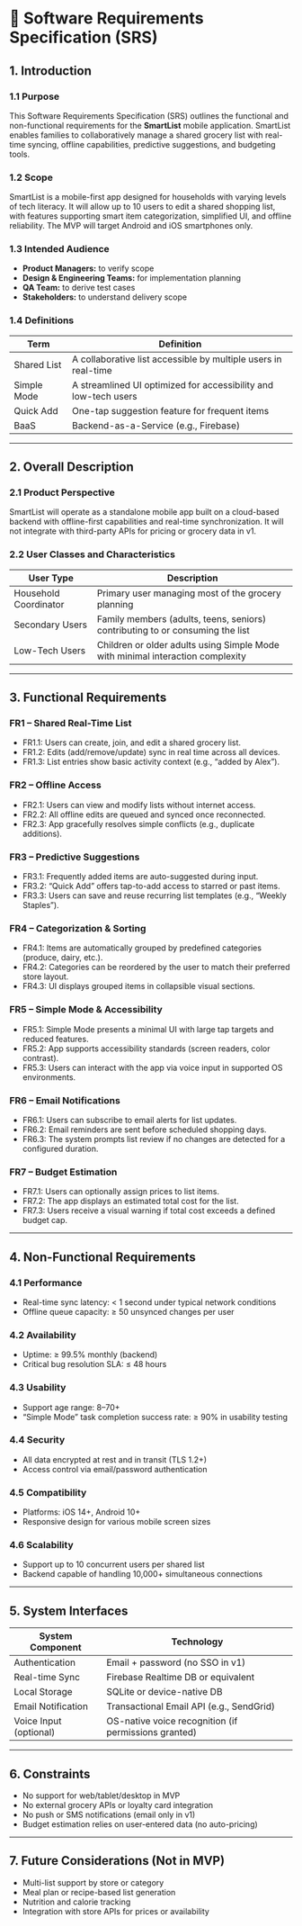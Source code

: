 # 📐 Software Requirements Specification (SRS)

## 1. Introduction

### 1.1 Purpose
This Software Requirements Specification (SRS) outlines the functional and non-functional requirements for the **SmartList** mobile application. SmartList enables families to collaboratively manage a shared grocery list with real-time syncing, offline capabilities, predictive suggestions, and budgeting tools.

### 1.2 Scope
SmartList is a mobile-first app designed for households with varying levels of tech literacy. It will allow up to 10 users to edit a shared shopping list, with features supporting smart item categorization, simplified UI, and offline reliability. The MVP will target Android and iOS smartphones only.

### 1.3 Intended Audience
- **Product Managers:** to verify scope
- **Design & Engineering Teams:** for implementation planning
- **QA Team:** to derive test cases
- **Stakeholders:** to understand delivery scope

### 1.4 Definitions
| Term | Definition |
|------|------------|
| Shared List | A collaborative list accessible by multiple users in real-time |
| Simple Mode | A streamlined UI optimized for accessibility and low-tech users |
| Quick Add | One-tap suggestion feature for frequent items |
| BaaS | Backend-as-a-Service (e.g., Firebase) |

---

## 2. Overall Description

### 2.1 Product Perspective
SmartList will operate as a standalone mobile app built on a cloud-based backend with offline-first capabilities and real-time synchronization. It will not integrate with third-party APIs for pricing or grocery data in v1.

### 2.2 User Classes and Characteristics
| User Type           | Description |
|---------------------|-------------|
| Household Coordinator | Primary user managing most of the grocery planning |
| Secondary Users     | Family members (adults, teens, seniors) contributing to or consuming the list |
| Low-Tech Users      | Children or older adults using Simple Mode with minimal interaction complexity |

---

## 3. Functional Requirements

### FR1 – Shared Real-Time List
- FR1.1: Users can create, join, and edit a shared grocery list.
- FR1.2: Edits (add/remove/update) sync in real time across all devices.
- FR1.3: List entries show basic activity context (e.g., “added by Alex”).

### FR2 – Offline Access
- FR2.1: Users can view and modify lists without internet access.
- FR2.2: All offline edits are queued and synced once reconnected.
- FR2.3: App gracefully resolves simple conflicts (e.g., duplicate additions).

### FR3 – Predictive Suggestions
- FR3.1: Frequently added items are auto-suggested during input.
- FR3.2: “Quick Add” offers tap-to-add access to starred or past items.
- FR3.3: Users can save and reuse recurring list templates (e.g., “Weekly Staples”).

### FR4 – Categorization & Sorting
- FR4.1: Items are automatically grouped by predefined categories (produce, dairy, etc.).
- FR4.2: Categories can be reordered by the user to match their preferred store layout.
- FR4.3: UI displays grouped items in collapsible visual sections.

### FR5 – Simple Mode & Accessibility
- FR5.1: Simple Mode presents a minimal UI with large tap targets and reduced features.
- FR5.2: App supports accessibility standards (screen readers, color contrast).
- FR5.3: Users can interact with the app via voice input in supported OS environments.

### FR6 – Email Notifications
- FR6.1: Users can subscribe to email alerts for list updates.
- FR6.2: Email reminders are sent before scheduled shopping days.
- FR6.3: The system prompts list review if no changes are detected for a configured duration.

### FR7 – Budget Estimation
- FR7.1: Users can optionally assign prices to list items.
- FR7.2: The app displays an estimated total cost for the list.
- FR7.3: Users receive a visual warning if total cost exceeds a defined budget cap.

---

## 4. Non-Functional Requirements

### 4.1 Performance
- Real-time sync latency: < 1 second under typical network conditions
- Offline queue capacity: ≥ 50 unsynced changes per user

### 4.2 Availability
- Uptime: ≥ 99.5% monthly (backend)
- Critical bug resolution SLA: ≤ 48 hours

### 4.3 Usability
- Support age range: 8–70+
- “Simple Mode” task completion success rate: ≥ 90% in usability testing

### 4.4 Security
- All data encrypted at rest and in transit (TLS 1.2+)
- Access control via email/password authentication

### 4.5 Compatibility
- Platforms: iOS 14+, Android 10+
- Responsive design for various mobile screen sizes

### 4.6 Scalability
- Support up to 10 concurrent users per shared list
- Backend capable of handling 10,000+ simultaneous connections

---

## 5. System Interfaces

| System Component        | Technology              |
|-------------------------|--------------------------|
| Authentication          | Email + password (no SSO in v1) |
| Real-time Sync          | Firebase Realtime DB or equivalent |
| Local Storage           | SQLite or device-native DB |
| Email Notification      | Transactional Email API (e.g., SendGrid) |
| Voice Input (optional)  | OS-native voice recognition (if permissions granted) |

---

## 6. Constraints

- No support for web/tablet/desktop in MVP
- No external grocery APIs or loyalty card integration
- No push or SMS notifications (email only in v1)
- Budget estimation relies on user-entered data (no auto-pricing)

---

## 7. Future Considerations (Not in MVP)

- Multi-list support by store or category
- Meal plan or recipe-based list generation
- Nutrition and calorie tracking
- Integration with store APIs for prices or availability
